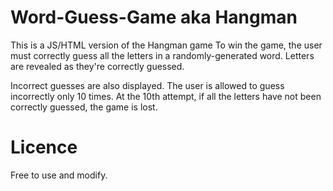 # Word-Guess-Game aka Hangman

This is a JS/HTML version of the Hangman game
To win the game, the user must correctly guess all the letters in a randomly-generated word.
Letters are revealed as they're correctly guessed.

Incorrect guesses are also displayed. The user is allowed to guess incorrectly only 10 times.
At the 10th attempt, if all the letters have not been correctly guessed, the game is lost.

# Licence
Free to use and modify.
